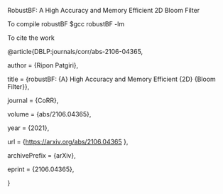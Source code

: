 RobustBF: A High Accuracy and Memory Efficient 2D Bloom Filter

To compile robustBF
$gcc robustBF -lm

To cite the work

@article{DBLP:journals/corr/abs-2106-04365,

  author    = {Ripon Patgiri},
  
  title     = {robustBF: {A} High Accuracy and Memory Efficient {2D} {Bloom Filter}},
  
  journal   = {CoRR},
  
  volume    = {abs/2106.04365},
  
  year      = {2021},
  
  url       = {https://arxiv.org/abs/2106.04365 },
  
  archivePrefix = {arXiv},
  
  eprint    = {2106.04365},

}
